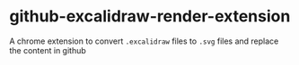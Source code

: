 # github-excalidraw-render-extension
A chrome extension to convert `.excalidraw` files to `.svg` files and replace the content in github
